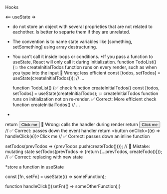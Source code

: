 Hooks

<== useState =>
* do not store an object with several proprieties that are not related to eachother. Is better to separte them if they are unrelated.
* The convention is to name state variables like [something, setSomething] using array destructuring.
* You can’t call it inside loops or conditions.
*If you pass a function to useState, React will only call it during initialization.
  function TodoList() {💥  the createInitialTodos function runs on every render, such as when you type into the input 🚩 Wrong: less efficient
  const [todos, setTodos] = useState(createInitialTodos());
  // ...

  function TodoList() {✅ check function createInitialTodos()
  const [todos, setTodos] = useState(createInitialTodos); 💥 createInitialTodos function runs on initialization not on re-render. ✅ Correct: More efficient check function createInitialTodos() 
  // ...

*
return <button onClick={handleClick()}>Click me</button>  🚩 Wrong: calls the handler during render
return <button onClick={handleClick}>Click me</button>// ✅ Correct: passes down the event handler
return <button onClick={(e) => handleClick(e)}>Click me</button> // ✅ Correct: passes down an inline function

setTodos(prevTodos => {prevTodos.push(createTodo())}); // 🚩 Mistake: mutating state
setTodos(prevTodos => {return [...prevTodos, createTodo()]});  // ✅ Correct: replacing with new state

*store a function in useState

const [fn, setFn] = useState(() => someFunction);

function handleClick(){setFn(() => someOtherFunction);}
  


  
